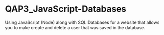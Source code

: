 # QAP3_JavaScript-Databases
Using JavaScript (Node) along with SQL Databases for a website that allows you to make create and delete a user that was saved in the database.
